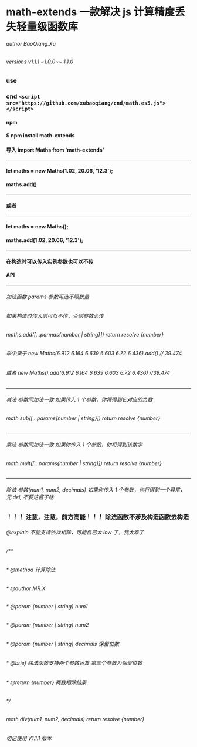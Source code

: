 # math-extends 一款解决 js 计算精度丢失轻量级函数库

###### author BaoQiang.Xu

###### versions v1.1.1 ~1.0.0~~ ~~1.1.0~~

### use

### cnd `<script src="https://github.com/xubaoqiang/cnd/math.es5.js"></script>`

#### npm

#### \$ npm install math-extends

#### 导入 **import Maths from 'math-extends'**

---

#### let maths = new Maths(1.02, 20.06, '12.3');

#### maths.add()

---

#### 或者

---

#### let maths = new Maths();

#### maths.add(1.02, 20.06, '12.3');

---

#### **在构造时可以传入实例参数也可以不传**

#### API

---

###### 加法函数 params 参数可选不限数量

###### 如果构造时传入则可以不传，否则参数必传

###### maths.add([...parmas{number | string}]) return resolve {number}

###### 举个栗子 new Maths(6.912 6.164 6.639 6.603 6.72 6.436).add() // 39.474

###### 或者 new Maths().add(6.912 6.164 6.639 6.603 6.72 6.436) //39.474

---

###### 减法 参数同加法一致 如果传入 1 个参数，你将得到它对应的负数

###### math.sub([...params{number | string}]) return resolve {number}

---

###### 乘法 参数同加法一致 如果你传入 1 个参数，你将得到该数字

###### math.mult([...params{number | string}]) return resolve {number}

---

###### 除法 参数{num1, num2, decimals} 如果你传入 1 个参数，你将得到一个异常， 兄 dei, 不要这酱子啥

### ！！！ 注意，注意，前方高能！！！ 除法函数不涉及构造函数去构造

###### @explain 不能支持依次相除，可能自己太 low 了，我太难了

###### /\*\*

###### \* @method 计算除法

###### \* @author MR.X

###### \* @param {number | string} num1

###### \* @param {number | string} num2

###### \* @param {number | string} decimals 保留位数

###### \* @brief 除法函数支持两个参数运算 第三个参数为保留位数

###### \* @return {number} 两数相除结果

###### \*/

###### math.div(num1, num2, decimals) return resolve {number}

###### 切记使用 V1.1.1 版本
